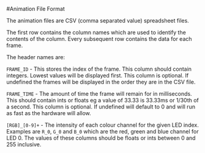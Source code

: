 #Animation File Format

The animation files are CSV (comma separated value) spreadsheet files.

The first row contains the column names which are used to identify the contents of the column.
Every subsequent row contains the data for each frame.

The header names are:

`FRAME_ID` - This stores the index of the frame.
This column should contain integers.
Lowest values will be displayed first.
This column is optional. If undefined the frames will be displayed in the order they are in the CSV file. 

`FRAME_TIME` - The amount of time the frame will remain for in milliseconds.
This should contain ints or floats eg a value of 33.33 is 33.33ms or 1/30th of a second.
This column is optional. If undefined will default to 0 and will run as fast as the hardware will allow.

`[RGB]_[0-9]+` - The intensity of each colour channel for the given LED index.
Examples are `R_0`, `G_0` and `B_0` which are the red, green and blue channel for LED 0.
The values of these columns should be floats or ints between 0 and 255 inclusive.

